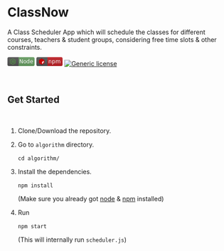 # ClassNow

A Class Scheduler App which will schedule the classes for different courses, teachers &amp; student groups, considering free time slots &amp; other constraints.


<div>

<a href="https://nodejs.org/en/"><img src="./documentation/badges/node.png"><a>
<a href="https://www.npmjs.com/"><img src="./documentation/badges/npm.png"><a>
[![Generic license](https://img.shields.io/badge/License-MIT-yellow.svg)](https://github.com/smmehrab/lexicon/blob/documentation/LICENSE)

</div>

<br>

## Get Started

<br>

1. Clone/Download the repository.

2. Go to ```algorithm``` directory.
    ```
    cd algorithm/
    ```

3. Install the dependencies.
    ```
    npm install
    ```
    (Make sure you already got [node](https://nodejs.org/en/) & [npm](https://www.npmjs.com/) installed)

4. Run
    ```
    npm start
    ```
    (This will internally run ```scheduler.js```)
